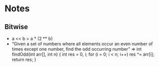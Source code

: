 # Notes

## Bitwise
- a << b = a * (2 ** b)
- “Given a set of numbers where all elements occur an even number of times except one number, find the odd occurring number”
  =>
  int findOdd(int arr[], int n)
{
    int res = 0, i;
    for (i = 0; i < n; i++)
        res ^= arr[i];
    return res;
}
